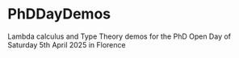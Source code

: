 # PhDDayDemos

Lambda calculus and Type Theory demos for the PhD Open Day of Saturday 5th April 2025 in Florence